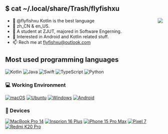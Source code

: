## $ cat ~/.local/share/Trash/flyfishxu
<img align="right" src="https://github-readme-stats.vercel.app/api?username=flyfishxu&include_all_commits=true&show_icons=true&hide_title=true&count_private=true?theme=prussian" />

- 👋 @flyfishxu Kotlin is the best language
- 🥠 zh_CN & en_US.
- 🏫 A student at ZJUT, majored in Software Engerning.
- 👀 Interested in Android and Kotlin related stuff.
- 📫 Rech me at flyfishxu@outlook.com

## Most used programming languages
![Kotlin](https://img.shields.io/badge/-Kotlin-7f52ff?style=flat-square&logo=kotlin&logoColor=fff)
![Java](https://img.shields.io/badge/-Java-cd6839?style=flat-square&logo=oracle&logoColor=fff)
![Swift](https://img.shields.io/badge/-Swift-F05138?style=flat-square&logo=Swift&logoColor=fff)
![TypeScript](https://img.shields.io/badge/-TypeScript-3178C6?style=flat-square&logo=TypeScript&logoColor=fff)
![Python](https://img.shields.io/badge/-Python-1e90ff?style=flat-square&logo=python&logoColor=fff)

### 💻 Working Environment
[![macOS](https://img.shields.io/badge/macOS%2015-000?style=flat-square&logo=macOS&logoColor=fff)](https://www.apple.com/macos/sonoma/)
[![Ubuntu](https://img.shields.io/badge/Ubuntu%2024.04-dd4814?style=flat-square&logo=ubuntu&logoColor=ffffff)](https://ubuntu.com/blog/tag/ubuntu-24-04-lts)
[![Windows](https://img.shields.io/badge/Windows%2011-0bf?style=flat-square&logo=windows&logoColor=FFFFFF)](https://www.microsoft.com/windows11)
[![Android](https://img.shields.io/badge/Android%2015-00C000?style=flat-square&logo=android&logoColor=FFFFFF)](https://www.android.com/android-15)

### 📱 Devices
[![MacBook Pro 14](https://img.shields.io/badge/MacBook%20Pro%2014%20M3Pro-000000?style=flat-square&logo=apple&logoColor=FFFFFF)](https://www.apple.com/iphone-15-pro/)
[![Insprion 16 Plus](https://img.shields.io/badge/Insprion%2016%20Plus-007DB8?style=flat-square&logo=dell&logoColor=FFFFFF)](https://www.dell.com/en-us/shop/dell-computer-laptops/scr/laptops/appref=inspiron-product-line)
[![iPhone 15 Pro Max](https://img.shields.io/badge/iPhone%2015%20Pro%20Max-000000?style=flat-square&logo=apple&logoColor=FFFFFF)](https://www.apple.com/iphone-15-pro/)
[![Pixel 7](https://img.shields.io/badge/Pixel%207-4285F4?style=flat-square&logo=google&logoColor=FFFFFF)](https://www.mi.com/redmik20pro)
[![Redmi K20 Pro](https://img.shields.io/badge/Redmi%20K20%20Pro-ED9121?style=flat-square&logo=xiaomi&logoColor=FFFFFF)](https://www.mi.com/redmik20pro)
